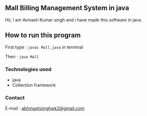 ## Mall Billing Management System in java

Hii, I am Avinash Kumar singh and i have made this software in java.

## How to run this program 

First type : `` javac Mall.java `` in terminal

Then : ``java Mall``

### Technologies used

- java
- Collection framework

### Contact

E-mail : abhinashsinghwk2@gmail.com

